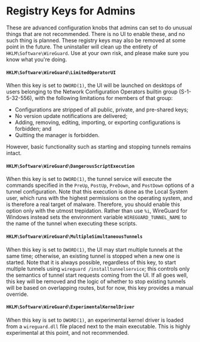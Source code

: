 # Registry Keys for Admins

These are advanced configuration knobs that admins can set to do unusual things
that are not recommended. There is no UI to enable these, and no such thing is
planned. These registry keys may also be removed at some point in the future.
The uninstaller will clean up the entirety of `HKLM\Software\WireGuard`. Use
at your own risk, and please make sure you know what you're doing.

#### `HKLM\Software\WireGuard\LimitedOperatorUI`

When this key is set to `DWORD(1)`, the UI will be launched on desktops of
users belonging to the Network Configuration Operators builtin group
(S-1-5-32-556), with the following limitations for members of that group:

  - Configurations are stripped of all public, private, and pre-shared keys;
  - No version update notifications are delivered;
  - Adding, removing, editing, importing, or exporting configurations is forbidden; and
  - Quitting the manager is forbidden.

However, basic functionality such as starting and stopping tunnels remains intact.

#### `HKLM\Software\WireGuard\DangerousScriptExecution`

When this key is set to `DWORD(1)`, the tunnel service will execute the commands
specified in the `PreUp`, `PostUp`, `PreDown`, and `PostDown` options of a
tunnel configuration. Note that this execution is done as the Local System user,
which runs with the highest permissions on the operating system, and is therefore
a real target of malware. Therefore, you should enable this option only with the
utmost trepidation. Rather than use `%i`, WireGuard for Windows instead sets the
environment variable `WIREGUARD_TUNNEL_NAME` to the name of the tunnel when
executing these scripts.

#### `HKLM\Software\WireGuard\MultipleSimultaneousTunnels`

When this key is set to `DWORD(1)`, the UI may start multiple tunnels at the
same time; otherwise, an existing tunnel is stopped when a new one is started.
Note that it is always possible, regardless of this key, to start multiple
tunnels using `wireguard /installtunnelservice`; this controls only the semantics
of tunnel start requests coming from the UI. If all goes well, this key will be
removed and the logic of whether to stop existing tunnels will be based on
overlapping routes, but for now, this key provides a manual override.

#### `HKLM\Software\WireGuard\ExperimentalKernelDriver`

When this key is set to `DWORD(1)`, an experimental kernel driver is loaded
from a `wireguard.dll` file placed next to the main executable. This is highly
experimental at this point, and not recommended.

